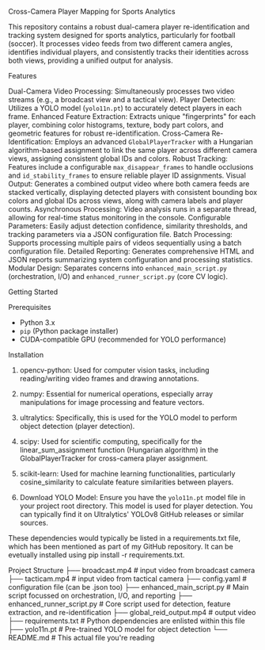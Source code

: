 Cross-Camera Player Mapping for Sports Analytics

This repository contains a robust dual-camera player re-identification and tracking system designed for sports analytics, particularly for football (soccer). It processes video feeds from two different camera angles, identifies individual players, and consistently tracks their identities across both views, providing a unified output for analysis.

Features

Dual-Camera Video Processing: Simultaneously processes two video streams (e.g., a broadcast view and a tactical view).
Player Detection: Utilizes a YOLO model (`yolo11n.pt`) to accurately detect players in each frame.
Enhanced Feature Extraction: Extracts unique "fingerprints" for each player, combining color histograms, texture, body part colors, and geometric features for robust re-identification.
Cross-Camera Re-Identification: Employs an advanced `GlobalPlayerTracker` with a Hungarian algorithm-based assignment to link the same player across different camera views, assigning consistent global IDs and colors.
Robust Tracking: Features include a configurable `max_disappear_frames` to handle occlusions and `id_stability_frames` to ensure reliable player ID assignments.
Visual Output: Generates a combined output video where both camera feeds are stacked vertically, displaying detected players with consistent bounding box colors and global IDs across views, along with camera labels and player counts.
Asynchronous Processing: Video analysis runs in a separate thread, allowing for real-time status monitoring in the console.
Configurable Parameters: Easily adjust detection confidence, similarity thresholds, and tracking parameters via a JSON configuration file.
Batch Processing: Supports processing multiple pairs of videos sequentially using a batch configuration file.
Detailed Reporting: Generates comprehensive HTML and JSON reports summarizing system configuration and processing statistics.
Modular Design: Separates concerns into `enhanced_main_script.py` (orchestration, I/O) and `enhanced_runner_script.py` (core CV logic).

Getting Started

Prerequisites

* Python 3.x
* `pip` (Python package installer)
* CUDA-compatible GPU (recommended for YOLO performance)

Installation

1.  opencv-python: Used for computer vision tasks, including reading/writing video frames and drawing annotations.

2.  numpy: Essential for numerical operations, especially array manipulations for image processing and feature vectors.

3.  ultralytics: Specifically, this is used for the YOLO model to perform object detection (player detection).

4.  scipy: Used for scientific computing, specifically for the linear_sum_assignment function (Hungarian algorithm) in the GlobalPlayerTracker for cross-camera player assignment.
 
5.  scikit-learn: Used for machine learning functionalities, particularly cosine_similarity to calculate feature similarities between players.

6.  Download YOLO Model:
    Ensure you have the `yolo11n.pt` model file in your project root directory. This model is used for player detection. You can typically find it on Ultralytics' YOLOv8 GitHub releases or similar sources.

 These dependencies would typically be listed in a requirements.txt file, which has been mentioned as part of my GitHub repository. It can be evetually installed using pip install -r requirements.txt.
 
Project Structure
├── broadcast.mp4                 # input video from broadcast camera
├── tacticam.mp4                  # input video from tactical camera
├── config.yaml                   # configuration file (can be .json too)
├── enhanced_main_script.py       # Main script focussed on orchestration, I/O, and reporting
├── enhanced_runner_script.py     # Core script used for detection, feature extraction, and re-identification
├── global_reid_output.mp4        # output video
├── requirements.txt              # Python dependencies are enlisted within this file
├── yolo11n.pt                    # Pre-trained YOLO model for object detection
└── README.md                     # This actual file you're reading
